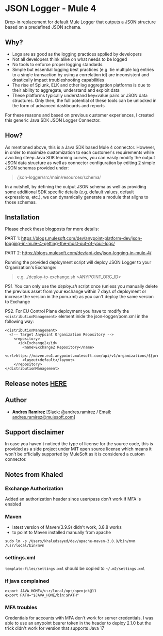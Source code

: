 # JSON Logger - Mule 4

Drop-in replacement for default Mule Logger that outputs a JSON structure based on a predefined JSON schema.

## Why?

- Logs are as good as the logging practices applied by developers
- Not all developers think alike on what needs to be logged
- No tools to enforce proper logging standards
- Simple but essential logging best practices (e.g. tie multiple log entries to a single transaction by using a correlation id) are inconsistent and drastically impact troubleshooting capabilities
- The rise of Splunk, ELK and other log aggregation platforms is due to their ability to aggregate, understand and exploit data
- These platforms typically understand key=value pairs or JSON data structures. Only then, the full potential of these tools can be unlocked in the form of advanced dashboards and reports

For these reasons and based on previous customer experiences, I created this generic Java SDK JSON Logger Connector.

## How?

As mentioned above, this is a Java SDK based Mule 4 connector. However, in order to maximize customization to each customer's requirements while avoiding steep Java SDK learning curves, you can easily modify the output JSON data structure as well as connector configuration by editing 2 simple JSON schemas provided under:

> /json-logger/src/main/resources/schema/

In a nutshell, by defining the output JSON schema as well as providing some additional SDK specific details (e.g. default values, default expressions, etc.), we can dynamically generate a module that aligns to those schemas.

## Installation

Please check these blogposts for more details:

PART 1: https://blogs.mulesoft.com/dev/anypoint-platform-dev/json-logging-in-mule-4-getting-the-most-out-of-your-logs/

PART 2: https://blogs.mulesoft.com/dev/api-dev/json-logging-in-mule-4/

Running the provided deployment script will deploy JSON Logger to your Organization's Exchange:

> e.g. ./deploy-to-exchange.sh <ANYPOINT_ORG_ID>

PS1. You can only use the _deploy.sh_ script once (unless you manually delete the previous asset from your exchange within 7 days of deployment or increase the version in the pom.xml) as you can't deploy the same version to Exchange

PS2. For EU Control Plane deployment you have to modify the `<distributionManagement>` element inide the json-logger/pom.xml in the following way:

```
<distributionManagement>
  <!-- Target Anypoint Organization Repository -->
    <repository>
      <id>Exchange2</id>
        <name>Exchange2 Repository</name>
        <url>https://maven.eu1.anypoint.mulesoft.com/api/v1/organizations/${project.groupId}/maven</url>
        <layout>default</layout>
    </repository>
</distributionManagement>
```

## Release notes [HERE](https://github.com/mulesoft-consulting/json-logger/blob/mule-4.x/json-logger/README.md)

## Author

- **Andres Ramirez** [Slack: @andres.ramirez / Email: andres.ramirez@mulesoft.com]

## Support disclaimer

In case you haven't noticed the type of license for the source code, this is provided as a side project under MIT open source license which means it won't be officially supported by MuleSoft as it is considered a custom connector.

## Notes from Khaled

### Exchange Authorization

Added an authorization header since user/pass don't work if MFA is enabled

### Maven

- latest version of Maven(3.9.9) didn't work, 3.8.8 works
- to point to Maven installed manually from apache

```
sudo ln -s /Users/khaledsayed/dev/apache-maven-3.8.8/bin/mvn /usr/local/bin/mvn
```

### settings.xml

`template-files/settings.xml` should be copied to `~/.m2/settings.xml`

### if java complained

```
export JAVA_HOME=/usr/local/opt/openjdk@11
export PATH="$JAVA_HOME/bin:$PATH"
```

### MFA troubles

Credentials for accounts with MFA don't work for server credentials. I was able to use an anypoint bearer token in the header to deploy 2.1.0 but the trick didn't work for version that supports Java 17
